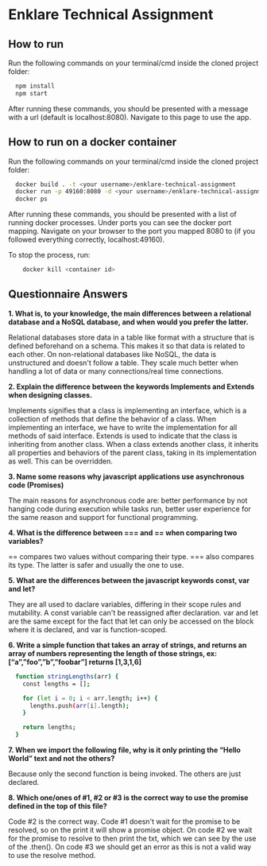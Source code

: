 
# Enklare Technical Assignment




## How to run


Run the following commands on your terminal/cmd inside the cloned project folder:

```bash
  npm install
  npm start
```

After running these commands, you should be presented with a message with a url (default is localhost:8080). Navigate to this page to use the app.
    



## How to run on a docker container


Run the following commands on your terminal/cmd inside the cloned project folder:

```bash
  docker build . -t <your username>/enklare-technical-assignment
  docker run -p 49160:8080 -d <your username>/enklare-technical-assignment
  docker ps
```

After running these commands, you should be presented with a list of running docker processes. Under ports you can see the docker port mapping. Navigate on your browser to the port you mapped 8080 to (if you followed everything correctly, localhost:49160).

To stop the process, run:

```bash
    docker kill <container id>
```


## Questionnaire Answers

**1. What is, to your knowledge, the main differences between a relational database and a NoSQL database, and when would you prefer the latter.**

Relational databases store data in a table like format with a structure that is defined beforehand on a schema. This makes it so that data is related to each other.
On non-relational databases like NoSQL, the data is unstructured and doesn't follow a table. They scale much better when handling a lot of data or many connections/real time connections.

**2. Explain the difference between the keywords Implements and Extends when designing classes.**

Implements signifies that a class is implementing an interface, which is a collection of methods that define the behavior of a class. When implementing an interface, we have to write the implementation for all methods of said interface.
Extends is used to indicate that the class is inheriting from another class. When a class extends another class, it inherits all properties and behaviors of the parent class, taking in its implementation as well. This can be overridden.

**3. Name some reasons why javascript applications use asynchronous code (Promises)**

The main reasons for asynchronous code are: better performance by not hanging code during execution while tasks run, better user experience for the same reason and support for functional programming.

**4. What is the difference between === and == when comparing two variables?**

== compares two values without comparing their type. === also compares its type. The latter is safer and usually the one to use.

**5. What are the differences between the javascript keywords const, var and let?**

They are all used to daclare variables, differing in their scope rules and mutability. A const variable can't be reassigned after declaration. var and let are the same except for the fact that let can only be accessed on the block where it is declared, and var is function-scoped.

**6. Write a simple function that takes an array of strings, and returns an array of numbers representing the length of those strings, ex: [“a”,”foo”,”b”,”foobar”] returns [1,3,1,6]**

```bash
  function stringLengths(arr) {
    const lengths = [];

    for (let i = 0; i < arr.length; i++) {
      lengths.push(arr[i].length);
    }

    return lengths;
  }
```

**7. When we import the following file, why is it only printing the “Hello World” text and not the others?**

Because only the second function is being invoked. The others are just declared.

**8. Which one/ones of #1, #2 or #3 is the correct way to use the promise defined in the top of this file?**

Code #2 is the correct way. Code #1 doesn't wait for the promise to be resolved, so on the print it will show a promise object. On code #2 we wait for the promise to resolve to then print the txt, which we can see by the use of the .then(). On code #3 we should get an error as this is not a valid way to use the resolve method.